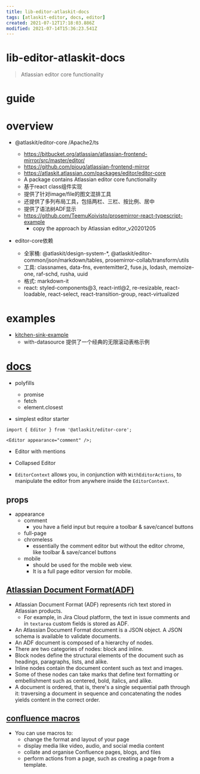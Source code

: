 ```yaml
---
title: lib-editor-atlaskit-docs
tags: [atlaskit-editor, docs, editor]
created: 2021-07-12T17:18:03.886Z
modified: 2021-07-14T15:36:23.541Z
---
```


# lib-editor-atlaskit-docs

> Atlassian editor core functionality

# guide

# overview

- @atlaskit/editor-core /Apache2/ts
  - https://bitbucket.org/atlassian/atlassian-frontend-mirror/src/master/editor/
  - https://github.com/pioug/atlassian-frontend-mirror
  - https://atlaskit.atlassian.com/packages/editor/editor-core
  - A package contains Atlassian editor core functionality
  - 基于react class组件实现
  - 提供了针对image/file的图文混排工具
  - 还提供了多列布局工具，包括两栏、三栏、按比例、居中
  - 提供了语法树ADF显示
  - https://github.com/TeemuKoivisto/prosemirror-react-typescript-example
    - copy the approach by Atlassian editor_v20201205

- editor-core依赖
  - 全家桶: @atlaskit/design-system-*, @atlaskit/editor-common/json/markdown/tables, prosemirror-collab/transform/utils
  - 工具: classnames, data-fns, eventemitter2, fuse.js, lodash, memoize-one, raf-schd, rusha, uuid
  - 格式: markdown-it
  - react: styled-components@3, react-intl@2, re-resizable, react-loadable, react-select, react-transition-group, react-virtualized
# examples
- [kitchen-sink-example](https://atlaskit.atlassian.com/examples/editor/editor-core/kitchen-sink)
  - with-datasource 提供了一个经典的无限滚动表格示例
# [docs](https://atlaskit.atlassian.com/packages/editor/editor-core)
- polyfills
  - promise
  - fetch
  - element.closest

- simplest editor starter

```JS
import { Editor } from '@atlaskit/editor-core';

<Editor appearance="comment" />;
```

- Editor with mentions
- Collapsed Editor

- `EditorContext` allows you, in conjunction with `WithEditorActions`, to manipulate the editor from anywhere inside the `EditorContext`. 

## props

- appearance
  - comment
    - you have a field input but require a toolbar & save/cancel buttons
  - full-page
  - chromeless
    - essentially the comment editor but without the editor chrome, like toolbar & save/cancel buttons
  - mobile
    - should be used for the mobile web view. 
    - It is a full page editor version for mobile.

## [Atlassian Document Format(ADF)](https://developer.atlassian.com/cloud/jira/platform/apis/document/structure/)

- Atlassian Document Format (ADF) represents rich text stored in Atlassian products. 
  - For example, in Jira Cloud platform, the text in issue comments and in `textarea` custom fields is stored as ADF.
- An Atlassian Document Format document is a JSON object. A JSON schema is available to validate documents.
- An ADF document is composed of a hierarchy of nodes. 
- There are two categories of nodes: block and inline. 
- Block nodes define the structural elements of the document such as headings, paragraphs, lists, and alike. 
- Inline nodes contain the document content such as text and images. 
- Some of these nodes can take marks that define text formatting or embellishment such as centered, bold, italics, and alike.
- A document is ordered, that is, there's a single sequential path through it: traversing a document in sequence and concatenating the nodes yields content in the correct order.

## [confluence macros](https://confluence.atlassian.com/doc/macros-139387.html)

- You can use macros to:
  - change the format and layout of your page
  - display media like video, audio, and social media content
  - collate and organise Confluence pages, blogs, and files
  - perform actions from a page, such as creating a page from a template. 
